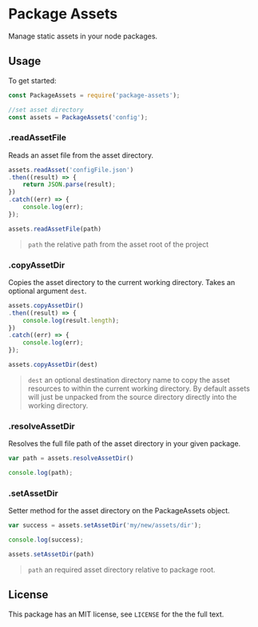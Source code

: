 # Package Assets

Manage static assets in your node packages. 

## Usage
To get started:

```js
const PackageAssets = require('package-assets');

//set asset directory
const assets = PackageAssets('config');
```

### .readAssetFile
Reads an asset file from the asset directory.

```js
assets.readAsset('configFile.json')
.then((result) => {
    return JSON.parse(result);
})
.catch((err) => {
    console.log(err);
});
```

```js
assets.readAssetFile(path)
```

>`path` the relative path from the asset root of the project  


### .copyAssetDir
Copies the asset directory to the current working directory. Takes an optional argument `dest`. 

```js
assets.copyAssetDir()
.then((result) => {
    console.log(result.length);
})
.catch((err) => {
    console.log(err);
});
```

```js
assets.copyAssetDir(dest)
```

>`dest` an optional destination directory name to copy the asset resources to within the current working directory. By default assets will just be unpacked from the source directory directly into the working directory.

### .resolveAssetDir
Resolves the full file path of the asset directory in your given package.

```js
var path = assets.resolveAssetDir()

console.log(path);
```

### .setAssetDir
Setter method for the asset directory on the PackageAssets object.

```js
var success = assets.setAssetDir('my/new/assets/dir');

console.log(success);
```

```js
assets.setAssetDir(path)
```

>`path` an required asset directory relative to package root.

## License

This package has an MIT license, see `LICENSE` for the the full text.
